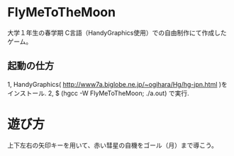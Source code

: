 # FlyMeToTheMoon
大学１年生の春学期 C言語（HandyGraphics使用）での自由制作にて作成したゲーム。

## 起動の仕方
1, HandyGraphics( http://www7a.biglobe.ne.jp/~ogihara/Hg/hg-jpn.html )をインストール.
2, $ (hgcc -W FlyMeToTheMoon; ./a.out) で実行.

# 遊び方
上下左右の矢印キーを用いて、赤い彗星の自機をゴール（月）まで導こう。
